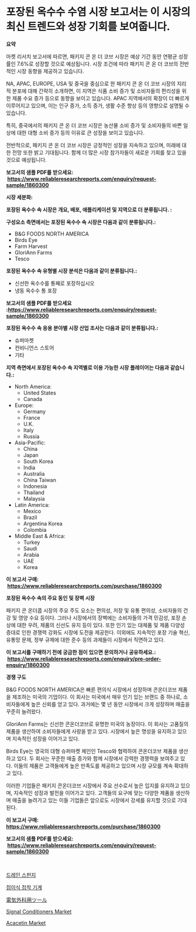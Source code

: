 <p><h1>포장된 옥수수 수염 시장 보고서는 이 시장의 최신 트렌드와 성장 기회를 보여줍니다.</h1></p><p><strong>요약</strong></p>
<p><p>마켓 리서치 보고서에 따르면, 패키지 콘 온 더 코브 시장은 예상 기간 동안 연평균 성장률인 7.6%로 성장할 것으로 예상됩니다. 시장 조건에 따라 패키지 콘 온 더 코브의 전반적인 시장 동향을 제공하고 있습니다.</p><p>NA, APAC, EUROPE, USA 및 중국을 중심으로 한 패키지 콘 온 더 코브 시장의 지리적 분포에 대해 간략히 소개하면, 이 지역은 식품 소비 증가 및 소비자들의 편리성을 위한 제품 수요 증가 등으로 동향을 보이고 있습니다. APAC 지역에서의 확장이 더 빠르게 이루어지고 있으며, 이는 인구 증가, 소득 증가, 생활 수준 향상 등의 영향으로 설명될 수 있습니다.</p><p>특히, 중국에서의 패키지 콘 온 더 코브 시장은 농산물 소비 증가 및 소비자들의 바쁜 일상에 대한 대형 소비 증가 등의 이유로 큰 성장을 보이고 있습니다.</p><p>전반적으로, 패키지 콘 온 더 코브 시장은 긍정적인 성장을 지속하고 있으며, 미래에 대한 전망 또한 밝고 기대됩니다. 함께 더 많은 시장 참가자들이 새로운 기회를 찾고 있을 것으로 예상됩니다.</p></p>
<p><strong>보고서의 샘플 PDF를 받으세요: &nbsp;<a href="https://www.reliableresearchreports.com/enquiry/request-sample/1860300">https://www.reliableresearchreports.com/enquiry/request-sample/1860300</a></strong></p>
<p><strong>시장 세분화:</strong></p>
<p><strong> 포장된 옥수수 속 시장은 개요, 배포, 애플리케이션 및 지역으로 더 분류됩니다. :</strong></p>
<p><strong>구성요소 측면에서는 포장된 옥수수 속 시장은 다음과 같이 분류됩니다.:</strong></p>
<p><ul><li>B&G FOODS NORTH AMERICA</li><li>Birds Eye</li><li>Farm Harvest</li><li>GloriAnn Farms</li><li>Tesco</li></ul></p>
<p><strong> 포장된 옥수수 속 유형별 시장 분석은 다음과 같이 분류됩니다.:</strong></p>
<p><ul><li>신선한 옥수수를 통째로 포장하십시오</li><li>냉동 옥수수 통 포장</li></ul></p>
<p><strong>보고서의 샘플 PDF를 받으세요 :<a href="https://www.reliableresearchreports.com/enquiry/request-sample/1860300">https://www.reliableresearchreports.com/enquiry/request-sample/1860300</a></strong></p>
<p><strong> 포장된 옥수수 속 응용 분야별 시장 산업 조사는 다음과 같이 분류됩니다.:</strong></p>
<p><ul><li>슈퍼마켓</li><li>컨비니언스 스토어</li><li>기타</li></ul></p>
<p><strong>지역 측면에서 포장된 옥수수 속 지역별로 이용 가능한 시장 플레이어는 다음과 같습니다.:</strong></p>
<p><ul>
    <li>
        North America:
        <ul>
            <li>United States</li>
            <li>Canada</li>
        </ul>
    </li>
    <li>
        Europe:
        <ul>
            <li>Germany</li>
            <li>France</li>
            <li>U.K.</li>
            <li>Italy</li>
            <li>Russia</li>
        </ul>
    </li>
    <li>
        Asia-Pacific:
        <ul>
            <li>China</li>
            <li>Japan</li>
            <li>South Korea</li>
            <li>India</li>
            <li>Australia</li>
            <li>China Taiwan</li>
            <li>Indonesia</li>
            <li>Thailand</li>
            <li>Malaysia</li>
        </ul>
    </li>
    <li>
        Latin America:
        <ul>
            <li>Mexico</li>
            <li>Brazil</li>
            <li>Argentina Korea</li>
            <li>Colombia</li>
        </ul>
    </li>
    <li>
        Middle East & Africa:
        <ul>
            <li>Turkey</li>
            <li>Saudi</li>
            <li>Arabia</li>
            <li>UAE</li>
            <li>Korea</li>
        </ul>
    </li>
    </ul></p>
<p><strong>이 보고서 구매: &nbsp;<a href="https://www.reliableresearchreports.com/purchase/1860300">https://www.reliableresearchreports.com/purchase/1860300</a></strong></p>
<p><strong>포장된 옥수수 속의 주요 동인 및 장벽 시장</strong></p>
<p><p>패키지 콘 온더콥 시장의 주요 주도 요소는 편의성, 저장 및 유통 편의성, 소비자들의 건강 및 영양 수요 등이다. 그러나 시장에서의 장벽에는 소비자들의 가격 민감성, 포장 손상에 대한 우려, 제품의 신선도 유지 등이 있다. 또한 인기 있는 대체품 및 제품 다양성 증대로 인한 경쟁력 강화도 시장에 도전을 제공한다. 이외에도 지속적인 포장 기술 혁신, 유통망 문제, 정부 규제에 대한 준수 등의 과제들이 시장에서 직면하고 있다.</p></p>
<p><strong>이 보고서를 구매하기 전에 궁금한 점이 있으면 문의하거나 공유하세요.: &nbsp;<a href="https://www.reliableresearchreports.com/enquiry/pre-order-enquiry/1860300">https://www.reliableresearchreports.com/enquiry/pre-order-enquiry/1860300</a></strong></p>
<p><strong>경쟁 구도</strong></p>
<p><p>B&G FOODS NORTH AMERICA은 빠른 편의식 시장에서 성장하며 콘온더코브 제품을 제조하는 미국의 기업이다. 이 회사는 미국에서 매우 인기 있는 브랜드 중 하나로, 소비자들에게 높은 신뢰를 얻고 있다. 과거에는 몇 년 동안 시장에서 크게 성장하며 매출을 꾸준히 늘려왔다.</p><p>GloriAnn Farms는 신선한 콘온더코브로 유명한 미국의 농장이다. 이 회사는 고품질의 제품을 생산하여 소비자들에게 사랑을 받고 있다. 시장에서 높은 명성을 유지하고 있으며 지속적인 성장을 이어가고 있다.</p><p>Birds Eye는 영국의 대형 슈퍼마켓 체인인 Tesco와 협력하여 콘온더코브 제품을 생산하고 있다. 두 회사는 꾸준한 매출 증가와 함께 시장에서 강력한 경쟁력을 보여주고 있다. 이들의 제품은 고객들에게 높은 만족도를 제공하고 있으며 시장 규모를 계속 확대하고 있다.</p><p>이러한 기업들은 패키지 콘온더코브 시장에서 주요 선수로서 높은 입지를 유지하고 있으며, 지속적인 성장과 발전을 이어가고 있다. 고객들의 요구에 맞는 다양한 제품을 생산하며 매출을 늘려가고 있는 이들 기업들은 앞으로도 시장에서 강세를 유지할 것으로 기대된다.</p></p>
<p><strong>이 보고서 구매: &nbsp; <a href="https://www.reliableresearchreports.com/purchase/1860300">https://www.reliableresearchreports.com/purchase/1860300</a></strong></p>
<p><strong>보고서의 샘플 PDF를 받으세요: &nbsp;<a href="https://www.reliableresearchreports.com/enquiry/request-sample/1860300">https://www.reliableresearchreports.com/enquiry/request-sample/1860300</a></strong><strong></strong></p>
<p>&nbsp;</p>
<p><p><a href="https://medium.com/@conradkirrlin76575/%EB%B0%B0%EC%88%98-%EC%8A%A4%ED%8E%80%EC%A7%80-%EC%8B%9C%EC%9E%A5-%EC%8B%9C%EC%9E%A5-cagr-%EC%8B%9C%EC%9E%A5-%EB%8F%99%ED%96%A5-%EC%84%B1%EC%9E%A5-%EC%A0%84%EB%9E%B5%EC%97%90-%EB%8C%80%ED%95%9C-%ED%86%B5%EC%B0%B0%EB%A0%A5-0c58a254a35d">드레인 스펀지</a></p><p><a href="https://medium.com/@stanleylyittle554467/%ED%8F%B4%EB%94%A9-%EA%B8%80%EB%A3%A8%EC%9E%89-%EA%B8%B0%EA%B3%84-%EC%8B%9C%EC%9E%A5-%EA%B7%9C%EB%AA%A8%EB%8A%94-%EA%B8%80%EB%A1%9C%EB%B2%8C-%EC%82%B0%EC%97%85%EC%97%90%EC%84%9C-%EC%B5%9C%EA%B3%A0%EC%9D%98-%EB%A7%88%EC%BC%80%ED%8C%85-%EC%B1%84%EB%84%90%EC%9D%84-%EB%B3%B4%EC%97%AC%EC%A4%8D%EB%8B%88%EB%8B%A4-8d4a45708519">접이식 접착 기계</a></p><p><a href="https://medium.com/@mares423/%E9%9B%BB%E6%B0%97%E6%89%8B%E8%A1%93%E7%94%A8%E5%85%B7%E5%B8%82%E5%A0%B4-2031%E5%B9%B4%E3%81%BE%E3%81%A7%E3%81%AE%E6%88%90%E5%8A%9F%E3%81%99%E3%82%8B%E3%83%93%E3%82%B8%E3%83%8D%E3%82%B9%E6%88%A6%E7%95%A5%E3%81%AE%E9%87%8D%E8%A6%81%E3%81%AA%E9%8D%B5-5c2562e16538">電気外科用ツール</a></p><p><a href="https://view.publitas.com/reportprime-1/signal-conditioners-market-share-market-new-trends-analysis-report-by-type-by-application-by-end-use-by-region-and-segment-forecasts-2024-2031/">Signal Conditioners Market</a></p><p><a href="https://github.com/luckyshygirl/Market-Research-Report-List-3/blob/main/acacetin-market.md">Acacetin Market</a></p></p>